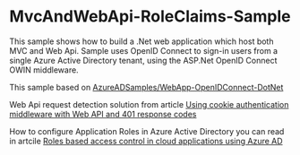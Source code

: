 # MvcAndWebApi-RoleClaims-Sample

This sample shows how to build a .Net web application which host both MVC and Web Api. 
Sample uses OpenID Connect to sign-in users from a single Azure Active Directory tenant, 
using the ASP.Net OpenID Connect OWIN middleware.

This sample based on [AzureADSamples/WebApp-OpenIDConnect-DotNet](https://github.com/AzureADSamples/WebApp-OpenIDConnect-DotNet)

Web Api request detection solution from article [Using cookie authentication middleware with Web API and 401 response codes](http://brockallen.com/2013/10/27/using-cookie-authentication-middleware-with-web-api-and-401-response-codes/)


How to configure Application Roles in Azure Active Directory you can read in artcile [Roles based access control in cloud applications using Azure AD](http://www.dushyantgill.com/blog/2014/12/10/roles-based-access-control-in-cloud-applications-using-azure-ad/)
